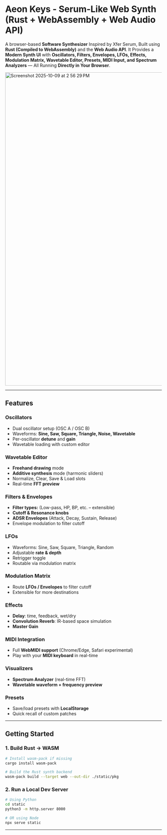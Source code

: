 #  Aeon Keys - Serum-Like Web Synth (Rust + WebAssembly + Web Audio API)

A browser-based **Software Synthesizer** Inspired by Xfer Serum, Built using **Rust (Compiled to WebAssembly)** and the **Web Audio API**. 
It Provides a **Modern Synth UI** with **Oscillators, Filters, Envelopes, LFOs, Effects, Modulation Matrix, Wavetable Editor, Presets, MIDI Input, and Spectrum Analyzers** — All Running **Directly in Your Browser**.

<img width="637" height="1006" alt="Screenshot 2025-10-09 at 2 56 29 PM" src="https://github.com/user-attachments/assets/2c267efa-891a-4479-a0eb-4b334a9c8e39" />

---

##  Features

###  Oscillators
- Dual oscillator setup (OSC A / OSC B)
- Waveforms: **Sine, Saw, Square, Triangle, Noise, Wavetable**
- Per-oscillator **detune** and **gain**
- Wavetable loading with custom editor

###  Wavetable Editor
- **Freehand drawing** mode  
- **Additive synthesis** mode (harmonic sliders)  
- Normalize, Clear, Save & Load slots  
- Real-time **FFT preview**  

###  Filters & Envelopes
- **Filter types:** (Low-pass, HP, BP, etc. – extensible)  
- **Cutoff & Resonance knobs**  
- **ADSR Envelopes** (Attack, Decay, Sustain, Release)  
- Envelope modulation to filter cutoff  

###  LFOs
- Waveforms: Sine, Saw, Square, Triangle, Random  
- Adjustable **rate & depth**  
- Retrigger toggle  
- Routable via modulation matrix  

###  Modulation Matrix
- Route **LFOs / Envelopes** to filter cutoff  
- Extensible for more destinations  

###  Effects
- **Delay**: time, feedback, wet/dry  
- **Convolution Reverb**: IR-based space simulation  
- **Master Gain**  

###  MIDI Integration
- Full **WebMIDI support** (Chrome/Edge, Safari experimental)  
- Play with your **MIDI keyboard** in real-time  

###  Visualizers
- **Spectrum Analyzer** (real-time FFT)  
- **Wavetable waveform + frequency preview**  

###  Presets
- Save/load presets with **LocalStorage**  
- Quick recall of custom patches  
---

##  Getting Started

### 1. Build Rust → WASM
```bash
# Install wasm-pack if missing
cargo install wasm-pack

# Build the Rust synth backend
wasm-pack build --target web --out-dir ./static/pkg
```

### 2. Run a Local Dev Server 
```bash
# Using Python
cd static
python3 -m http.server 8000

# OR using Node
npx serve static
```
---





